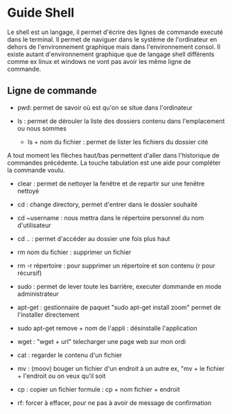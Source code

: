 # Guide Shell

Le shell est un langage, il permet d'écrire des lignes de commande executé dans le terminal. 
Il permet de naviguer dans le système de l'ordinateur en dehors de l'environnement graphique mais dans l'environnement consol. 
Il existe autant d'environnement graphique que de langage shell différents comme ex linux et windows ne vont pas avoir les même 
ligne de commande. 

## Ligne de commande

- pwd: permet de savoir où est qu'on se situe dans l'ordinateur

- ls : permet de dérouler la liste des dossiers contenu dans l'emplacement ou nous sommes

    - ls + nom du fichier : permet de lister les fichiers du dossier cité

A tout moment les flèches haut/bas permettent d'aller dans l'historique de commandes précédente. 
La touche tabulation est une aide pour compléter la commande voulu. 

- clear : permet de nettoyer la fenêtre et de repartir sur une fenêtre nettoyé

- cd : change directory, permet d'entrer dans le dossier souhaité

- cd ~username : nous mettra dans le répertoire personnel du nom d'utilisateur

- cd .. : permet d'accéder au dossier une fois plus haut

- rm nom du fichier : supprimer un fichier

- rm -r répertoire : pour supprimer un répertoire et son contenu (r pour récursif)

- sudo : permet de lever toute les barrière, executer dommande en mode administrateur

- apt-get : gestionnaire de paquet "sudo apt-get install zoom" permet de l'installer directement

- sudo apt-get remove + nom de l'appli : désinstalle l'application

- wget : "wget + url" telecharger une page web sur mon ordi

- cat : regarder le contenu d'un fichier

- mv : (moov) bouger un fichier d'un endroit à un autre ex, "mv + le fichier + l'endroit ou on veux qu'il soit 

- cp : copier un fichier formule : cp + nom fichier + endroit

- rf: forcer à effacer, pour ne pas à avoir de message de confirmation
